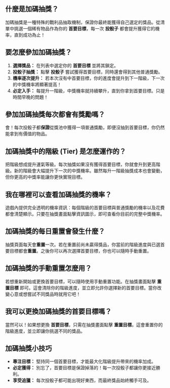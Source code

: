 ## 什麼是加碼抽獎？
加碼抽獎是一種特殊的戰利品抽取機制，保證你最終能獲得自己選定的獎品。從清單中挑選一個稀有物品作為你的 **首要目標**，每一次 **投骰子** 都會提升獲得它的機率，直到成功為止！

## 要怎麼參加加碼抽獎？
1. **選擇獎品：** 在列表中選定你的 **首要目標** 並將其鎖定。
2. **投骰子抽獎：** 點擊 **投骰子** 嘗試獲得首要目標，同時還會得到其他普通獎勵。
3. **機率逐次提升：** 若本次沒有中首要目標，你的進度會提升到下一階級，下一次的中獎機率將顯著提高！
4. **必定入手：** 每提升一階級，中獎機率就持續攀升，直到你拿到首要目標。只是時間早晚的問題！

## 參加加碼抽獎每次都會有獎勵嗎？
會！每次投骰子都**保證**從獎池中獲得一項普通獎勵，即便沒抽到首要目標，你仍然能拿到有價值的物品。

## 加碼抽獎中的階級 (Tier) 是怎麼運作的？
把階級想成提升運氣等級。每次抽獎如果沒有獲得首要目標，你就會升到更高階級。新的階級會大幅提升下一次的中獎機率。雖然每升一階級抽獎成本也會變動，但你更高的中獎率能讓你更快實現目標。

## 我在哪裡可以查看加碼抽獎的機率？
遊戲內提供完全透明的機率資訊：每個階級的首要目標與普通獎勵的機率以及花費都會清楚顯示。只要在抽獎畫面點擊資訊圖示，即可查看你目前的完整中獎機率。

## 加碼抽獎的每日重置會發生什麼？
抽獎頁面每天會**重置**一次。若在重置前尚未贏得獎品，你當前的階級進度與已選首要目標都會**重置**。之後你可以再次選擇首要目標，你也可以隨時手動重置。

## 加碼抽獎的手動重置怎麼用？
若想重新開始或更換首要目標，可以隨時使用手動重置功能。在抽獎畫面點擊 **重置目標** 即可。這會清除你的階級進度，並立即允許你選擇新的首要目標。當你改變心意或想嘗試不同獎品時就用它吧！

## 我可以更換加碼抽獎的首要目標嗎？
當然可以！如果想更換 **首要目標**，只需在抽獎畫面點擊 **重置目標**。這會重置你的階級進度，並立即讓你挑選不同的獎品。

## 加碼抽獎小技巧
- **專注目標：** 堅持同一個首要目標，才能最大化階級提升帶來的機率加成。
- **必定獲得：** 別忘了，首要目標是保證掉落的！每一次投骰子都讓你更接近勝利。
- **享受追獵：** 每次投骰子都可能出現好東西，而最終獎品始終觸手可及。 